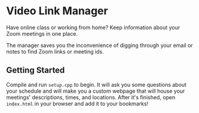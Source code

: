 # Video Link Manager
Have online class or working from home? Keep information about your Zoom meetings in one place.

The manager saves you the inconvenience of digging through your email or notes to find Zoom links or meeting ids.

## Getting Started
Compile and run `setup.cpp` to begin. It will ask you some questions about your schedule and will make you a custom webpage that will house your meetings' descriptions, times, and locations. After it's finished, open `index.html` in your browser and add it to your bookmarks!
